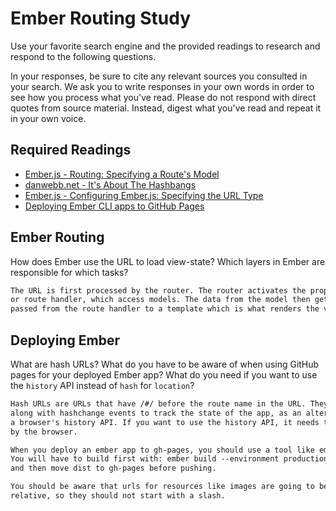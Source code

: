 # Ember Routing Study

Use your favorite search engine and the provided readings to research and
respond to the following questions.

In your responses, be sure to cite any relevant sources you consulted in your
search. We ask you to write responses in your own words in order to see how you
process what you've read. Please do not respond with direct quotes from source
material. Instead, digest what you've read and repeat it in your own voice.

## Required Readings

-   [Ember.js - Routing: Specifying a Route's Model](https://guides.emberjs.com/v2.5.0/routing/specifying-a-routes-model/)
-   [danwebb.net - It's About The Hashbangs](http://danwebb.net/2011/5/28/it-is-about-the-hashbangs)
-   [Ember.js - Configuring Ember.js: Specifying the URL Type](https://guides.emberjs.com/v2.5.0/configuring-ember/specifying-url-type/)
-   [Deploying Ember CLI apps to GitHub Pages](http://osxi.github.io/ember/github/git/2015/09/22/ember-cli-apps-on-github-pages.html)

## Ember Routing

How does Ember use the URL to load view-state? Which layers in Ember are
responsible for which tasks?

```md
The URL is first processed by the router. The router activates the proper route,
or route handler, which access models. The data from the model then gets
passed from the route handler to a template which is what renders the view state.

```

## Deploying Ember

What are hash URLs? What do you have to be aware of when using GitHub pages for
your deployed Ember app? What do you need if you want to use the `history` API
instead of `hash` for `location`?

```md
Hash URLs are URLs that have /#/ before the route name in the URL. They can be used
along with hashchange events to track the state of the app, as an alternative to
a browser's history API. If you want to use the history API, it needs to be supported
by the browser.

When you deploy an ember app to gh-pages, you should use a tool like ember-cli-github-pages.
You will have to build first with: ember build --environment production
and then move dist to gh-pages before pushing.

You should be aware that urls for resources like images are going to be
relative, so they should not start with a slash.
```
